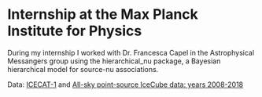 # Internship at the Max Planck Institute for Physics
During my internship I worked with Dr. Francesca Capel in the Astrophysical Messangers group using the hierarchical_nu package, a Bayesian hierarchical model for source-nu associations.

Data: [ICECAT-1](https://icecube.wisc.edu/data-releases/2023/04/icecat-1-the-icecube-event-catalog-of-alert-tracks/) and
      [All-sky point-source IceCube data: years 2008-2018](https://icecube.wisc.edu/data-releases/2023/04/icecat-1-the-icecube-event-catalog-of-alert-tracks/)
